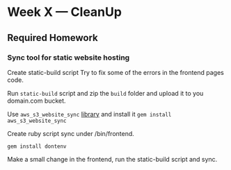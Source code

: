 # Week X — CleanUp

## Required Homework
### Sync tool for static website hosting
Create static-build script 
Try to fix some of the errors in the frontend pages code. 

Run `static-build` script and zip the `build` folder and upload it to you domain.com bucket.

Use `aws_s3_website_sync` [library](https://github.com/teacherseat/aws-s3-website-sync) and install it `gem install aws_s3_website_sync`

Create ruby script sync under /bin/frontend.

`gem install dontenv`

Make a small change in the frontend, run the static-build script and sync.


